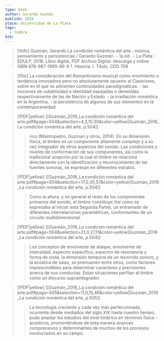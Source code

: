 ```yaml
---
type: book
author: Gerardo Guzmán
publish: 2016
place: Universidad de La Plata
tags:
  - timbre
bib:
---
```

> [!info] Guzmán, Gerardo La condición romántica del arte : música, pensamiento y persistencias / Gerardo Guzmán. - 1a ed . - La Plata : EDULP, 2016. Libro digital, PDF Archivo Digital: descarga y online ISBN 978-987-1985-86-9 1. Historia. I. Título. CDD 709

> [!fire] La consideración del Romanticismo musical como movimiento o tendencia innovadora pero no absolutamente opuesto al Clasicismo, sobre en el que se advierten continuidades paradigmáticas. - las nociones de subjetividad e identidad espejadas o devenidas respectivamente de las de Nación y Estado. - la irradiación romántica en la Argentina. - la persistencia de algunos de sus elementos en la contemporaneidad.

> [!PDF|yellow] [[Guzmán_2016_La condición romántica del arte.pdf#page=504&selection=4,3,10,30&color=yellow|Guzmán_2016_La condición romántica del arte, p.504]]
> > rico (Mastropietro, Guzman y otros, 2014). En su dimensión física, el timbre es un componente altamente complejo y a su vez integrador de otros aspectos del sonido. Las condiciones y niveles de conformación de sus componentes, así como la tradicional acepción por la cual el timbre se relaciona directamente con la identificación y reconocimiento de las fuentes sonoras, se expresan en diferentes estratos.

> [!PDF|yellow] [[Guzmán_2016_La condición romántica del arte.pdf#page=504&selection=17,0,20,57&color=yellow|Guzmán_2016_La condición romántica del arte, p.504]]
> > Como la altura, y en general el resto de los componentes primarios del sonido, el timbre constituye (tal como se expresaba al iniciar esta Segunda Parte), un entramado de diferentes interrelaciones paramétricas, conformantes de un circuito multidimensional.

> [!PDF|yellow] [[Guzmán_2016_La condición romántica del arte.pdf#page=504&selection=21,0,27,11&color=yellow|Guzmán_2016_La condición romántica del arte, p.504]]
> > Los conceptos de envolvente de ataque, envolvente de intensidad, espectro específico, espectro de resonancia y forma de onda, la dimensión temporal de un recorrido sonoro, y la acústica de salas, se promueven entre otros, como factores imprescindibles para determinar caracteres y precisiones acerca de sus conductas. Estas situaciones perfilan al timbre como un discurso supraintegrador.

> [!PDF|yellow] [[Guzmán_2016_La condición romántica del arte.pdf#page=505&selection=11,0,15,48&color=yellow|Guzmán_2016_La condición romántica del arte, p.505]]
> > La tecnología creciente y cada vez más perfeccionada, ocurrente desde mediados del siglo XIX hasta nuestro tiempo, pudo ampliar los estudios del nivel tímbrico en términos físico - acústicos, promoviéndose de esta manera avances comprensivos y determinantes de muchos de los procesos involucrados en su campo.

